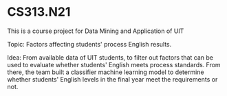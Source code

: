 # CS313.N21
This is a course project for Data Mining and Application of UIT

Topic: Factors affecting students' process English results.

Idea: From available data of UIT students, to filter out factors that can be used to evaluate whether students' English meets process standards. From there, the team built a classifier machine learning model to determine whether students' English levels in the final year meet the requirements or not.
